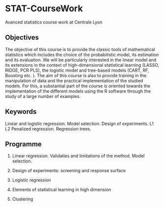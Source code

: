 # STAT-CourseWork
Avanced statistics course work at Centrale Lyon 

## Objectives
The objective of this course is to provide the classic tools of mathematical statistics which includes the choice of the probabilistic
model, its estimation and its evaluation. We will be particularly interested in the linear model and its extensions in the context of
high-dimensional statistical learning (LASSO, RIDGE, PCR PLS), the logistic model and tree-based models (CART, RF,
Boosting etc. ). The aim of this course is also to provide training in the manipulation of data and the practical implementation of
the studied models. For this, a substantial part of the course is oriented towards the implementation of the different models
using the R software through the study of a large number of examples.

## Keywords 
Linear and logistic regression. Model selection. Design of experiments. L1 L2 Penalized regression. Regression
trees.

## Programme 
1) Linear regression. Validaties and limitations of the method. Model selection.
  
2) Design of experiments: screening and response surface
   
3) Logistic regression
   
4) Elements of statistical learning in high dimension
   
5) Clustering
